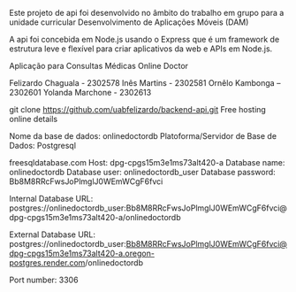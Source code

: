 Este projeto de api foi desenvolvido no âmbito do trabalho em grupo para a unidade curricular Desenvolvimento de Aplicações Móveis (DAM)

A api foi concebida em Node.js usando o Express que é um framework de estrutura leve e flexível para criar aplicativos da web e APIs em Node.js.

Aplicação para Consultas Médicas
Online Doctor

Felizardo Chaguala - 2302578
Inês Martins - 2302581
Ornêlo Kambonga – 2302601
Yolanda Marchone - 2302613

git clone https://github.com/uabfelizardo/backend-api.git
Free hosting online details

Nome da base de dados: onlinedoctordb
Platoforma/Servidor de Base de Dados: Postgresql

freesqldatabase.com
Host: dpg-cpgs15m3e1ms73alt420-a
Database name: onlinedoctordb 
Database user: onlinedoctordb_user 
Database password: Bb8M8RRcFwsJoPlmglJ0WEmWCgF6fvci

Internal Database URL: postgres://onlinedoctordb_user:Bb8M8RRcFwsJoPlmglJ0WEmWCgF6fvci@dpg-cpgs15m3e1ms73alt420-a/onlinedoctordb

External Database URL: postgres://onlinedoctordb_user:Bb8M8RRcFwsJoPlmglJ0WEmWCgF6fvci@dpg-cpgs15m3e1ms73alt420-a.oregon-postgres.render.com/onlinedoctordb

Port number: 3306
